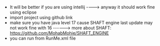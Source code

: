 * It will be better if you are using intellij ----> anyway it should work fine using eclipse
* import project using github link
* make sure you have java level 17 cause SHAFT engine last update may not work fine with 16 ------> more about SHAFT: https://github.com/MohabMohie/SHAFT_ENGINE
* you can run from RunMe.xml file
